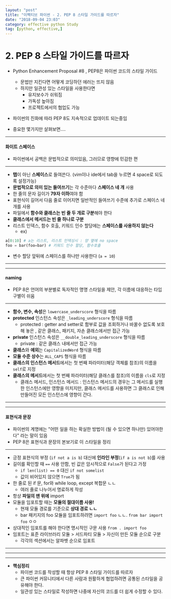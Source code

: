 ```yaml
---
layout: "post"
title: "이펙티브 파이썬 - 2. PEP 8 스타일 가이드를 따르자"
date: "2018-09-04 23:03"
category: effective python Study
tag: [python, effective,]
---
```



# 2. PEP 8 스타일 가이드를 따르자

- Python Enhancement Proposal #8 , PEP8은 파이썬 코드의 스타일 가이드
  - 문법만 지킨다면 어떻게 코딩하던 에러는 뜨지 않음
  - 하지만 일관성 있는 스타일을 사용한다면
    - 유지보수가 쉬워짐
    - 가독성 높아짐
    - 프로젝트에서의 협업도 가능
- 파이썬의 진화에 따라 PEP 8도 지속적으로 업데이트 되는중임

- 중요한 몇가지만 살펴보면....

---

#### 화이트 스페이스

- 파이썬에서 공백은 문법적으로 의미있음, 그러므로 영향에 민감한 편

---

- **탭**이 아닌 **스페이스**로 들여쓴다. (vim이나 ide에서 tab을 누르면 4 space로 되도록 설정가능)
- **문법적으로 의미 있는 들여쓰기**는 각 수준마다 **스페이스 네 개** 사용
- 한 줄의 문자 길이가 **79자 이하**여야 함
- 표현식이 길어서 다음 줄로 이어지면 일반적인 들여쓰기 수준에 추가로 스페이스 네 개를 사용
- 파일에서 **함수와 클래스는 빈 줄 두 개로 구분**해야 한다
- **클래스에서 메서드는 빈 줄 하나로 구분**
- 리스트 인덱스, 함수 호출, 키워드 인수 할당에는 **스페이스를 사용하지 않는다**
  - ex)
```python
a[0:10] # a는 리스트, 리스트 인덱싱시 : 양 옆에 no space
foo = bar(foo=bar) # 키워드 인수 할당, 함수호출
```
- 변수 할당 앞뒤에 스페이스를 하나만 사용한다 (`a = 10`)

---
---

#### naming

- PEP 8은 언어의 부분별로 독자적인 명명 스타일을 제안, 각 이름에 대응하는 타입 구별이 쉬움

---

- **함수, 변수, 속성**은 `lowercase_underscore` 형식을 따름
- **protected** 인스턴스 속성은 `_leading_underscore` 형식을 따름
  - protected : getter and setter로 함부로 값을 조회하거나 바꿀수 없도록 보호해 놓은 , 같은 클래스, 패키지, 자손 클래스에서만 접근 가능
- **private** 인스턴스 속성은 `__double_leading_underscore` 형식을 따름
  - private : 같은 클래스 내에서만 접근 가능
- **클래스**와 **예외**는 `CapitalizedWord` 형식을 따름
- **모듈 수준 상수**는 `ALL_CAPS` 형식을 따름
- **클래스의 인스턴스 메서드**에서는 첫 번째 파라미터(해당 객체를 참조)의 이름을 `self`로 지정
- **클래스의 메서드**에서는 첫 번째 파라미터(해당 클래스를 참조)의 이름을 `cls`로 지정
  - 클래스 메서드, 인스턴스 메서드 : 인스턴스 메서드의 경우는 그 메서드를 실행한 인스턴스에만 영향을 미치지만, 클래스 메서드를 사용하면 그 클래스로 인해 만들어진 모든 인스턴스에 영향이 간다.

---
---

#### 표현식과 문장

- 파이썬의 계명에는 "어떤 일을 하는 확실한 방법이 (될 수 있으면 하나만) 있어야한다" 라는 말이 있음
- PEP 8은 표현식과 문장의 본보기로 이 스타일을 정리

---

- 긍정 표현식의 부정 (`if not a is b`) 대신에 **인라인 부정**(`if a is not b`)를 사용
- 길이를 확인할 때 `==` 사용 안함, 빈 값은 암시적으로 `False`가 된다고 가정
  - `if len(list) == 0` 대신 `if not somelist`
  - 값이 비어있지 않으면 `True`가 됨
- 한 줄로 된 if 문, for와 while loop, except 복합문 ㄴㄴ
  - 여러 줄로 나누어서 명료하게 작성
- 항상 **파일의 맨 위에** import
- 모듈을 임포트할 때는 **모듈의 절대이름 사용!**
  - 현재 모듈 경로를 기준으로 **상대 경로 ㄴㄴ**
  - bar 패키지의 foo 모듈을 임포트하려면 `import foo` ㄴㄴ. `from bar import foo` ㅇㅇ
- 상대적인 임포트를 해야 한다면 명시적인 구문 사용 `from . import foo`
- 임포트는 표준 라이브러리 모듈 > 서드파티 모듈 > 자신이 만든 모듈 순으로 구분
  - 각각의 섹션에서는 알파벳 순으로 임포트

---
---
---

* **핵심정리**
  - 파이썬 코드를 작성할 때 항상 PEP 8 스타일 가이드를 따르자
  - 큰 파이썬 커뮤니티에서 다른 사람과 원활하게 협업하려면 공통된 스타일을 공유해야 한다.
  - 일관성 있는 스타일로 작성하면 나중에 자신의 코드를 더 쉽게 수정할 수 있다.
